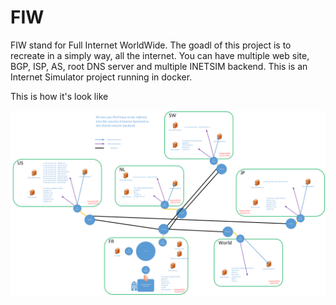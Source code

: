 # FIW
FIW stand for Full Internet WorldWide. The goadl of this project is to recreate in a simply way, all the internet. You can have multiple web site, BGP, ISP, AS, root DNS server and multiple INETSIM backend. This is an Internet Simulator project running in docker.

This is how it's look like

![alt text](https://github.com/b4b857f6ee/FIW/blob/master/pictures/Dessin1.png)
